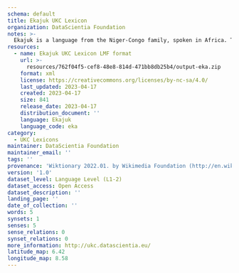 ```yaml
---
schema: default
title: Ekajuk UKC Lexicon
organization: DataScientia Foundation
notes: >-
  Ekajuk is a language from the Niger-Congo family, spoken in Africa. The UKC Lexicon of Ekajuk is represented as a lexico-semantic network. It consists of words, word senses, synsets, as well as sense-level and synset-level relationships.
resources:
  - name: Ekajuk UKC Lexicon LMF format
    url: >-
      resources/762f04f5-cef8-48e8-814d-471bb8db25b4/output-eka.zip
    format: xml
    license: https://creativecommons.org/licenses/by-nc-sa/4.0/
    last_updated: 2023-04-17
    created: 2023-04-17
    size: 841
    release_date: 2023-04-17
    distribution_document: ''
    language: Ekajuk
    language_code: eka
category:
  - UKC Lexicons
maintainer: DataScientia Foundation
maintainer_email: ''
tags: ''
provenance: 'Wiktionary 2022.01. by Wikimedia Foundation (http://en.wiktionary.org); Princeton WordNet 2.1 by Princeton University (https://wordnet.princeton.edu)'
version: '1.0'
dataset_level: Language Level (L1-2)
dataset_access: Open Access
dataset_description: ''
landing_page: ''
date_of_collection: ''
words: 5
synsets: 1
senses: 5
sense_relations: 0
synset_relations: 0
more_information: http://ukc.datascientia.eu/
latitude_map: 6.42
longitude_map: 8.58
---
```

